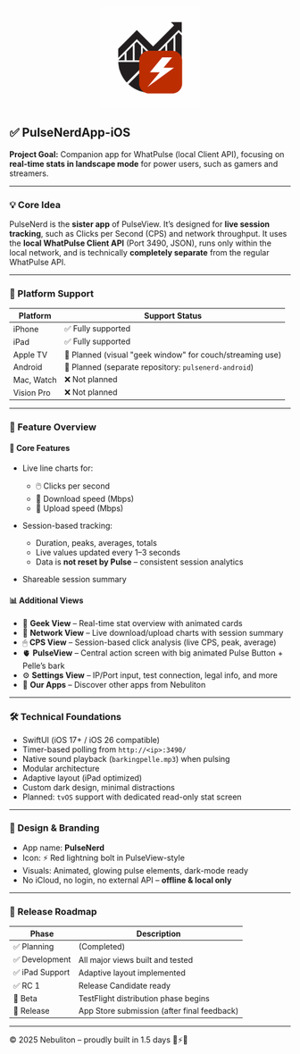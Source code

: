 <p align="center">
  <img src="assets/pulseflash_logo.png" alt="PulseNerd Logo" width="180" />
</p>

## ✅ PulseNerdApp-iOS

**Project Goal:** Companion app for WhatPulse (local Client API), focusing on **real-time stats in landscape mode** for power users, such as gamers and streamers.

---

### 💡 Core Idea

PulseNerd is the **sister app** of PulseView. It’s designed for **live session tracking**, such as Clicks per Second (CPS) and network throughput. It uses the **local WhatPulse Client API** (Port 3490, JSON), runs only within the local network, and is technically **completely separate** from the regular WhatPulse API.

---

### 📱 Platform Support

| Platform   | Support Status                                             |
| ---------- | ---------------------------------------------------------- |
| iPhone     | ✅ Fully supported                                         |
| iPad       | ✅ Fully supported                                         |
| Apple TV   | 🔢 Planned (visual "geek window" for couch/streaming use)  |
| Android    | 🔢 Planned (separate repository: `pulsenerd-android`)      |
| Mac, Watch | ❌ Not planned                                              |
| Vision Pro | ❌ Not planned                                              |

---

### 🧠 Feature Overview

#### 🌟 Core Features

* Live line charts for:
  * 🖱️ Clicks per second
  * 🔽 Download speed (Mbps)
  * 🔼 Upload speed (Mbps)

* Session-based tracking:
  * Duration, peaks, averages, totals
  * Live values updated every 1–3 seconds
  * Data is **not reset by Pulse** – consistent session analytics

* Shareable session summary

#### 📊 Additional Views

* 🧠 **Geek View** – Real-time stat overview with animated cards
* 📶 **Network View** – Live download/upload charts with session summary
* 🖱 **CPS View** – Session-based click analysis (live CPS, peak, average)
* 🫀 **PulseView** – Central action screen with big animated Pulse Button + Pelle’s bark
* ⚙️ **Settings View** – IP/Port input, test connection, legal info, and more
* 📱 **Our Apps** – Discover other apps from Nebuliton

---

### 🛠️ Technical Foundations

* SwiftUI (iOS 17+ / iOS 26 compatible)
* Timer-based polling from `http://<ip>:3490/`
* Native sound playback (`barkingpelle.mp3`) when pulsing
* Modular architecture
* Adaptive layout (iPad optimized)
* Custom dark design, minimal distractions
* Planned: `tvOS` support with dedicated read-only stat screen

---

### 🎨 Design & Branding

* App name: **PulseNerd**
* Icon: ⚡️ Red lightning bolt in PulseView-style
* Visuals: Animated, glowing pulse elements, dark-mode ready
* No iCloud, no login, no external API – **offline & local only**

---

### 🚀 Release Roadmap

| Phase           | Description                                              |
| --------------- | -------------------------------------------------------- |
| ✅ Planning      | (Completed)                                              |
| ✅ Development   | All major views built and tested                         |
| ✅ iPad Support  | Adaptive layout implemented                              |
| ✅ RC 1          | Release Candidate ready                                  |
| 🚀 Beta         | TestFlight distribution phase begins                     |
| 🎉 Release      | App Store submission (after final feedback)              |

---

© 2025 Nebuliton – proudly built in 1.5 days 🧠⚡️🐶
